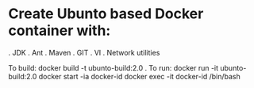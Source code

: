 # Create Ubunto based Docker container with:
. JDK
. Ant
. Maven
. GIT
. VI
. Network utilities

To build:
docker build -t ubunto-build:2.0 .
To run:
docker run -it ubunto-build:2.0
docker start -ia docker-id
docker exec -it docker-id /bin/bash


